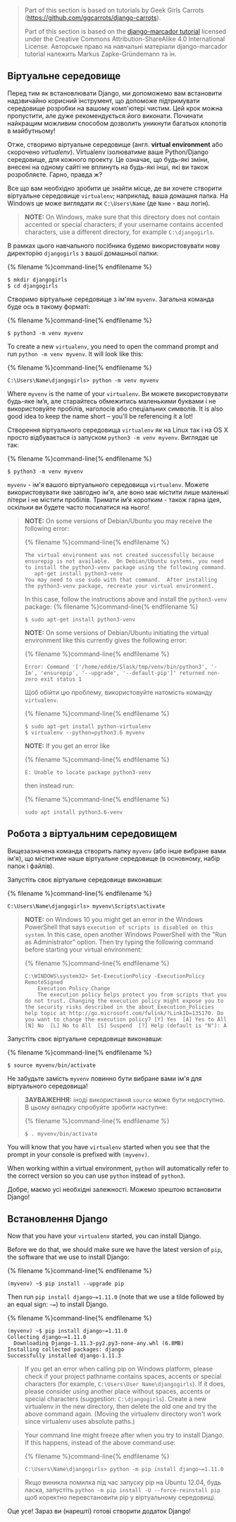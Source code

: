 > Part of this section is based on tutorials by Geek Girls Carrots (https://github.com/ggcarrots/django-carrots).
> 
> Part of this section is based on the [django-marcador tutorial](http://django-marcador.keimlink.de/) licensed under the Creative Commons Attribution-ShareAlike 4.0 International License. Авторське право на навчальні матеріали django-marcador tutorial належить Markus Zapke-Gründemann та ін.

## Віртуальне середовище

Перед тим як встановлювати Django, ми допоможемо вам встановити надзвичайно корисний інструмент, що допоможе підтримувати середовище розробки на вашому комп'ютері чистим. Цей крок можна пропустити, але дуже рекомендується його виконати. Починати найкращим можливим способом дозволить уникнути багатьох клопотів в майбутньому!

Отже, створимо віртуальне середовище (англ. **virtual environment** або скорочено *virtualenv*). Virtualenv ізолюватиме ваше Python/Django середовище, для кожного проекту. Це означає, що будь-які зміни, внесені на одному сайті не вплинуть на будь-які інші, які ви також розробляєте. Гарно, правда ж?

Все що вам необхідно зробити це знайти місце, де ви хочете створити віртуальне середовище `virtualenv`; наприклад, ваша домашня папка. На Windows це може виглядати як `C:\Users\Name` (де `Name` - ваш логін).

> **NOTE:** On Windows, make sure that this directory does not contain accented or special characters; if your username contains accented characters, use a different directory, for example `C:\djangogirls`.

В рамках цього навчального посібника будемо використовувати нову директорію `djangogirls` з вашої домашньої папки:

{% filename %}command-line{% endfilename %}

    $ mkdir djangogirls
    $ cd djangogirls
    

Створимо віртуальне середовище з ім'ям `myvenv`. Загальна команда буде ось в такому форматі:

{% filename %}command-line{% endfilename %}

    $ python3 -m venv myvenv
    

<!--sec data-title="Windows" data-id="virtualenv_installation_windows"
data-collapse=true ces-->

To create a new `virtualenv`, you need to open the command prompt and run `python -m venv myvenv`. It will look like this:

{% filename %}command-line{% endfilename %}

    C:\Users\Name\djangogirls> python -m venv myvenv
    

Where `myvenv` is the name of your `virtualenv`. Ви можете використовувати будь-яке ім’я, але старайтесь обмежитись маленькими буквами і не використовуйте пробілів, наголосів або спеціальних символів. It is also good idea to keep the name short – you'll be referencing it a lot!

<!--endsec-->

<!--sec data-title="Linux and OS X" data-id="virtualenv_installation_linuxosx"
data-collapse=true ces-->

Створення віртуального середовища `virtualenv` як на Linux так і на OS X просто відбувається із запуском `python3 -m venv myvenv`. Виглядає це так:

{% filename %}command-line{% endfilename %}

    $ python3 -m venv myvenv
    

`myvenv` - ім'я вашого віртуального середовища `virtualenv`. Можете використовувати яке завгодно ім'я, але воно має містити лише маленькі літери і не містити пробілів. Тримати ім’я коротким - також гарна ідея, оскільки ви будете часто посилатися на нього!

> **NOTE:** On some versions of Debian/Ubuntu you may receive the following error:
> 
> {% filename %}command-line{% endfilename %}
> 
>     The virtual environment was not created successfully because ensurepip is not available.  On Debian/Ubuntu systems, you need to install the python3-venv package using the following command.
>        apt-get install python3-venv
>     You may need to use sudo with that command.  After installing the python3-venv package, recreate your virtual environment.
>     
> 
> In this case, follow the instructions above and install the `python3-venv` package: {% filename %}command-line{% endfilename %}
> 
>     $ sudo apt-get install python3-venv
>     
> 
> **NOTE:** On some versions of Debian/Ubuntu initiating the virtual environment like this currently gives the following error:
> 
> {% filename %}command-line{% endfilename %}
> 
>     Error: Command '['/home/eddie/Slask/tmp/venv/bin/python3', '-Im', 'ensurepip', '--upgrade', '--default-pip']' returned non-zero exit status 1
>     
> 
> Щоб обійти цю проблему, використовуйте натомість команду `virtualenv`.
> 
> {% filename %}command-line{% endfilename %}
> 
>     $ sudo apt-get install python-virtualenv
>     $ virtualenv --python=python3.6 myvenv
>     
> 
> **NOTE:** If you get an error like
> 
> {% filename %}command-line{% endfilename %}
> 
>     E: Unable to locate package python3-venv
>     
> 
> then instead run:
> 
> {% filename %}command-line{% endfilename %}
> 
>     sudo apt install python3.6-venv
>     

<!--endsec-->

## Робота з віртуальним середовищем

Вищезазначена команда створить папку `myvenv` (або інше вибране вами ім'я), що міститиме наше віртуальне середовище (в основному, набір папок і файлів).

<!--sec data-title="Windows" data-id="virtualenv_windows"
data-collapse=true ces-->

Запустіть своє віртуальне середовище виконавши:

{% filename %}command-line{% endfilename %}

    C:\Users\Name\djangogirls> myvenv\Scripts\activate
    

> **NOTE:** on Windows 10 you might get an error in the Windows PowerShell that says `execution of scripts is disabled on this system`. In this case, open another Windows PowerShell with the "Run as Administrator" option. Then try typing the following command before starting your virtual environment:
> 
> {% filename %}command-line{% endfilename %}
> 
>     C:\WINDOWS\system32> Set-ExecutionPolicy -ExecutionPolicy RemoteSigned
>         Execution Policy Change
>         The execution policy helps protect you from scripts that you do not trust. Changing the execution policy might expose you to the security risks described in the about_Execution_Policies help topic at http://go.microsoft.com/fwlink/?LinkID=135170. Do you want to change the execution policy? [Y] Yes  [A] Yes to All  [N] No  [L] No to All  [S] Suspend  [?] Help (default is "N"): A
>     

<!--endsec-->

<!--sec data-title="Linux and OS X" data-id="virtualenv_linuxosx"
data-collapse=true ces-->

Запустіть своє віртуальне середовище виконавши:

{% filename %}command-line{% endfilename %}

    $ source myvenv/bin/activate
    

Не забудьте замість `myvenv` повинно бути вибране вами ім'я для віртуального середовища!

> **ЗАУВАЖЕННЯ:** іноді використання `source` може бути недоступно. В цьому випадку спробуйте зробити наступне: 
> 
> {% filename %}command-line{% endfilename %}
> 
>     $ . myvenv/bin/activate
>     

<!--endsec-->

You will know that you have `virtualenv` started when you see that the prompt in your console is prefixed with `(myvenv)`.

When working within a virtual environment, `python` will automatically refer to the correct version so you can use `python` instead of `python3`.

Добре, маємо усі необхідні залежності. Можемо зрештою встановити Django!

## Встановлення Django

Now that you have your `virtualenv` started, you can install Django.

Before we do that, we should make sure we have the latest version of `pip`, the software that we use to install Django:

{% filename %}command-line{% endfilename %}

    (myvenv) ~$ pip install --upgrade pip
    

Then run `pip install django~=1.11.0` (note that we use a tilde followed by an equal sign: `~=`) to install Django.

{% filename %}command-line{% endfilename %}

    (myvenv) ~$ pip install django~=1.11.0
    Collecting django~=1.11.0
      Downloading Django-1.11.3-py2.py3-none-any.whl (6.8MB)
    Installing collected packages: django
    Successfully installed django-1.11.3
    

<!--sec data-title="Windows" data-id="django_err_windows"
data-collapse=true ces-->

> If you get an error when calling pip on Windows platform, please check if your project pathname contains spaces, accents or special characters (for example, `C:\Users\User Name\djangogirls`). If it does, please consider using another place without spaces, accents or special characters (suggestion: `C:\djangogirls`). Create a new virtualenv in the new directory, then delete the old one and try the above command again. (Moving the virtualenv directory won't work since virtualenv uses absolute paths.)

<!--endsec-->

<!--sec data-title="Windows 8 and Windows 10" data-id="django_err_windows8and10"
data-collapse=true ces-->

> Your command line might freeze after when you try to install Django. If this happens, instead of the above command use:
> 
> {% filename %}command-line{% endfilename %}
> 
>     C:\Users\Name\djangogirls> python -m pip install django~=1.11.0
>     

<!--endsec-->

<!--sec data-title="Linux" data-id="django_err_linux"
data-collapse=true ces-->

> Якщо виникла помилка під час запуску pip на Ubuntu 12.04, будь ласка, запустіть `python -m pip install -U --force-reinstall pip` щоб коректно перевстановити pip у віртуальному середовищі.

<!--endsec-->

Оце усе! Зараз ви (нарешті) готові створити додаток Django!
